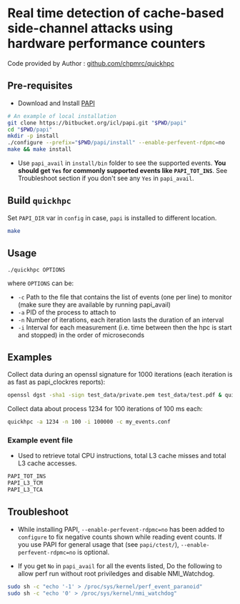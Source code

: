 # Real time detection of cache-based side-channel attacks using hardware performance counters

Code provided by Author : [github.com/chpmrc/quickhpc](https://github.com/chpmrc/quickhpc)

## Pre-requisites

* Download and Install [PAPI](https://bitbucket.org/icl/papi/wiki/Downloading-and-Installing-PAPI.md)

```sh
# An example of local installation
git clone https://bitbucket.org/icl/papi.git "$PWD/papi"
cd "$PWD/papi"
mkdir -p install
./configure --prefix="$PWD/papi/install" --enable-perfevent-rdpmc=no 
make && make install
```

* Use `papi_avail` in `install/bin` folder to see the supported events. **You should get `Yes` for commonly supported events like `PAPI_TOT_INS`**. See Troubleshoot section if you don't see any `Yes` in `papi_avail`.

## Build `quickhpc`

Set `PAPI_DIR` var in `config` in case, `papi` is installed to different location.

```sh
make
```

## Usage

`./quickhpc OPTIONS`

where `OPTIONS` can be:

* `-c` Path to the file that contains the list of events (one per line) to monitor (make sure they are available by running papi_avail)
* `-a` PID of the process to attach to
* `-n` Number of iterations, each iteration lasts the duration of an interval
* `-i` Interval for each measurement (i.e. time between then the hpc is start and stopped) in the order of microseconds

## Examples

Collect data during an openssl signature for 1000 iterations (each iteration is as fast as papi_clockres reports):

```sh
openssl dgst -sha1 -sign test_data/private.pem test_data/test.pdf & quickhpc -a ${!} -c ~/papi/events.conf -n 10000 > data
```

Collect data about process 1234 for 100 iterations of 100 ms each:

```sh
quickhpc -a 1234 -n 100 -i 100000 -c my_events.conf
```

### Example event file

* Used to retrieve total CPU instructions, total L3 cache misses and total L3 cache accesses.

```txt
PAPI_TOT_INS
PAPI_L3_TCM
PAPI_L3_TCA
```


## Troubleshoot

* While installing PAPI, `--enable-perfevent-rdpmc=no` has been added to `configure` to fix negative counts shown while reading event counts. If you use PAPI for general usage that (see `papi/ctest/`), `--enable-perfevent-rdpmc=no` is optional.

* If you get `No` in `papi_avail` for all the events listed, Do the following to allow perf run without root priviledges and disable NMI_Watchdog.

```sh
sudo sh -c "echo '-1' > /proc/sys/kernel/perf_event_paranoid"
sudo sh -c "echo '0' > /proc/sys/kernel/nmi_watchdog"
```
